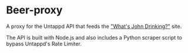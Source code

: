 # Beer-proxy

A proxy for the Untappd API that feeds the ["What's John Drinking?"](http://johnmberger.com/whats-john-drinking/) site.

The API is built with Node.js and also includes a Python scraper script to bypass Untappd's Rate Limiter. 
